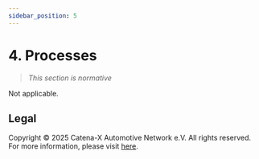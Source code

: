 ```yaml
---
sidebar_position: 5
---
```


# 4. Processes

> *This section is normative*

Not applicable.

## Legal

Copyright © 2025 Catena-X Automotive Network e.V. All rights reserved. For more information, please visit [here](/copyright).
